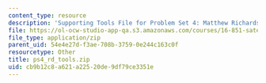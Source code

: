 ```yaml
---
content_type: resource
description: 'Supporting Tools File for Problem Set 4: Matthew Richards'
file: https://ol-ocw-studio-app-qa.s3.amazonaws.com/courses/16-851-satellite-engineering-fall-2003/cb9b12c8a621a22520de9df79ce3351e_ps4_rd_tools.zip
file_type: application/zip
parent_uid: 54e4e27d-f3ae-708b-3759-0e244c163c0f
resourcetype: Other
title: ps4_rd_tools.zip
uid: cb9b12c8-a621-a225-20de-9df79ce3351e
---
```

